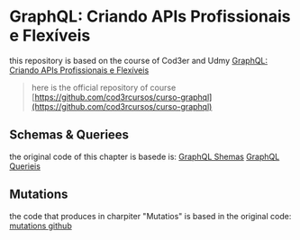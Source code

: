 # GraphQL: Criando APIs Profissionais e Flexíveis

this repository is based on the course of Cod3er and Udmy [GraphQL: Criando APIs Profissionais e Flexíveis](https://www.udemy.com/course/graphql-criando-apis-profissionais-e-flexiveis/learn/lecture/14948794#overview)

> here is the official repository of course [https://github.com/cod3rcursos/curso-graphql](https://github.com/cod3rcursos/curso-graphql)

## Schemas & Queriees

the original code of this chapter is basede is:
[GraphQL Shemas](https://graphql.github.io/learn/schema/)
[GraphQL Querieis](https://graphql.github.io/learn/queries/)

## Mutations

the code that produces in charpiter "Mutatios" is based in the original code:
[mutations github](https://graphql.org/learn/queries/#mutations)
